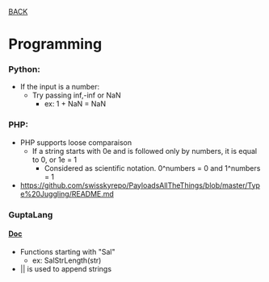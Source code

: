 [BACK](../README.md)
# Programming

### Python:
- If the input is a number:
  - Try passing inf,-inf or NaN
    - ex: 1 + NaN = NaN
  
### PHP:
- PHP supports loose comparaison
  - If a string starts with 0e and is followed only by numbers, it is equal to 0, or 1e = 1
    - Considered as scientific notation. 0^numbers = 0 and 1^numbers = 1
- https://github.com/swisskyrepo/PayloadsAllTheThings/blob/master/Type%20Juggling/README.md

### GuptaLang

#### [Doc](https://samples.tdcommunity.net/samples/TDMobile/Documents/OpenText%20Gupta%20TD%20Mobile%20Primer.pdf)

- Functions starting with "Sal"
  - ex: SalStrLength(str)
- || is used to append strings